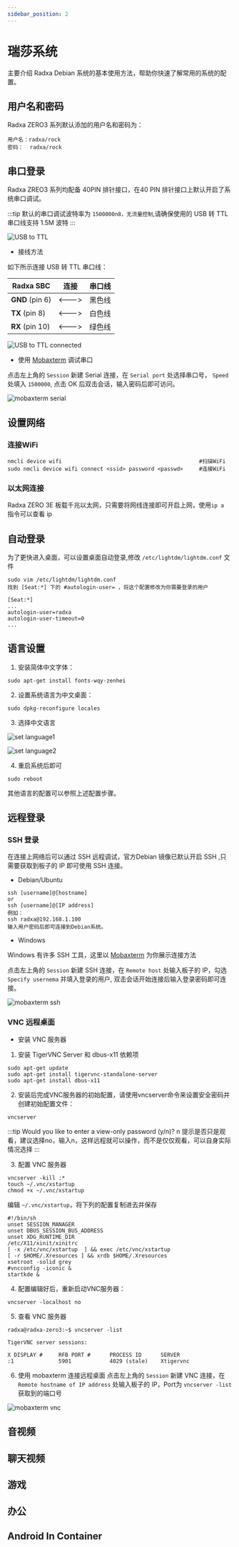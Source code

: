```yaml
---
sidebar_position: 2
---
```


# 瑞莎系统

主要介绍 Radxa Debian 系统的基本使用方法，帮助你快速了解常用的系统的配置。

## 用户名和密码

Radxa ZERO3 系列默认添加的用户名和密码为：

```
用户名：radxa/rock
密码：  radxa/rock
```

## 串口登录

Radxa ZREO3 系列均配备 40PIN 排针接口，在40 PIN 排针接口上默认开启了系统串口调试。

:::tip
默认的串口调试波特率为 ``1500000n8，无流量控制``,请确保使用的 USB 转 TTL 串口线支持 1.5M 波特
:::

![USB to TTL](/img/accessories/600px-Usb2ttl-cable-definition.webp)


- 接线方法

如下所示连接 USB 转 TTL 串口线：

| Radxa SBC       | 连接  | 串口线 |
| --------------- | ----- | ------ |
| **GND** (pin 6) | <---> | 黑色线 |
| **TX** (pin 8)  | <---> | 白色线 |
| **RX** (pin 10) | <---> | 绿色线 |

![USB to TTL connected](/img/accessories/1000px-Serial-connection.webp)

- 使用 [Mobaxterm](https://mobaxterm.mobatek.net/) 调试串口

点击左上角的 ``Session`` 新建 Serial 连接，在 ``Serial port`` 处选择串口号， ``Speed`` 处填入 ``1500000``, 点击 OK 后双击会话，输入密码后即可访问。

![mobaxterm serial ](/img/zero/zero3w/mobaxterm-serial.webp)

## 设置网络

### 连接WiFi

```
nmcli device wifi                                           #扫描WiFi
sudo nmcli device wifi connect <ssid> password <passwd>     #连接WiFi
```

### 以太网连接

Radxa ZERO 3E 板载千兆以太网，只需要将网线连接即可开启上网，使用``ip a ``指令可以查看 ip

## 自动登录

为了更快进入桌面，可以设置桌面自动登录,修改 ``/etc/lightdm/lightdm.conf`` 文件

```
sudo vim /etc/lightdm/lightdm.conf
找到 [Seat:*] 下的 #autologin-user= ，将这个配置修改为你需要登录的用户

[Seat:*]
...
autologin-user=radxa
autologin-user-timeout=0
...
```

## 语言设置

1. 安装简体中文字体：
```
sudo apt-get install fonts-wqy-zenhei
```

2. 设置系统语言为中文桌面：
```
sudo dpkg-reconfigure locales
```

3. 选择中文语言

![set language1 ](/img/zero/zero3w/set-language1.webp)

![set language2 ](/img/zero/zero3w/set-language2.webp)

4. 重启系统后即可
```
sudo reboot
```

其他语言的配置可以参照上述配置步骤。

## 远程登录

### SSH 登录

在连接上网络后可以通过 SSH 远程调试，官方Debian 镜像已默认开启 SSH ,只需要获取到板子的 IP 即可使用 SSH 连接。

- Debian/Ubuntu
```
ssh [username]@[hostname]
or
ssh [username]@[IP address]
例如：
ssh radxa@192.168.1.100
输入用户密码后即可连接到Debian系统。
```

- Windows

Windows 有许多 SSH 工具，这里以 [Mobaxterm](https://mobaxterm.mobatek.net/) 为你展示连接方法

点击左上角的 ``Session`` 新建 SSH 连接，在 ``Remote host`` 处输入板子的 IP，勾选 ``Specify usernema`` 并填入登录的用户, 双击会话开始连接后输入登录密码即可连接。

![mobaxterm ssh ](/img/zero/zero3w/mobaxterm-ssh.webp)

### VNC 远程桌面

- 安装 VNC 服务器

1. 安装 TigerVNC Server 和 dbus-x11 依赖项

```
sudo apt-get update
sudo apt-get install tigervnc-standalone-server
sudo apt-get install dbus-x11
```

2. 安装后完成VNC服务器的初始配置，请使用vncserver命令来设置安全密码并创建初始配置文件：
```
vncserver
```
:::tip
Would you like to enter a view-only password (y/n)? n 提示是否只是观看，建议选择no，输入n，这样远程就可以操作，而不是仅仅观看，可以自身实际情况选择
:::

3. 配置 VNC 服务器
```
vncserver -kill :*
touch ~/.vnc/xstartup
chmod +x ~/.vnc/xstartup
```
编辑 ``~/.vnc/xstartup``，将下列的配置复制进去并保存
```
#!/bin/sh
unset SESSION_MANAGER
unset DBUS_SESSION_BUS_ADDRESS
unset XDG_RUNTIME_DIR
/etc/X11/xinit/xinitrc
[ -x /etc/vnc/xstartup  ] && exec /etc/vnc/xstartup
[ -r $HOME/.Xresources ] && xrdb $HOME/.Xresources
xsetroot -solid grey
#vncconfig -iconic &
startkde &
```

4. 配置编辑好后，重新启动VNC服务器：

```
vncserver -localhost no
```

5. 查看 VNC 服务器
```
radxa@radxa-zero3:~$ vncserver -list

TigerVNC server sessions:

X DISPLAY #     RFB PORT #      PROCESS ID      SERVER
:1              5901            4029 (stale)    Xtigervnc
```

6. 使用 mobaxterm 连接远程桌面
点击左上角的 ``Session`` 新建 VNC 连接，在 ``Remote hostname of IP address`` 处输入板子的 IP，Port为 ``vncserver -list`` 获取到的端口号 

![mobaxterm vnc ](/img/zero/zero3w/mobaxterm-vnc.webp)

## 音视频

## 聊天视频

## 游戏

## 办公

## Android In Container
